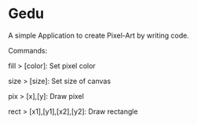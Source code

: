# Gedu
A simple Application to create Pixel-Art by writing code.

Commands:

fill > [color]: Set pixel color

size > [size]: Set size of canvas

pix > [x],[y]: Draw pixel

rect > [x1],[y1],[x2],[y2]: Draw rectangle
